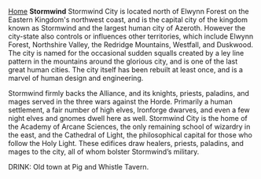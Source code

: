 [Home](../index.md)
**Stormwind**
Stormwind City is located north of Elwynn Forest on the Eastern Kingdom's northwest coast, and is the capital city of the kingdom known as Stormwind and the largest human city of Azeroth. However the city-state also controls or influences other territories, which include Elwynn Forest, Northshire Valley, the Redridge Mountains, Westfall, and Duskwood. The city is named for the occasional sudden squalls created by a ley line pattern in the mountains around the glorious city, and is one of the last great human cities. The city itself has been rebuilt at least once, and is a marvel of human design and engineering.

Stormwind firmly backs the Alliance, and its knights, priests, paladins, and mages served in the three wars against the Horde. Primarily a human settlement, a fair number of high elves, Ironforge dwarves, and even a few night elves and gnomes dwell here as well. Stormwind City is the home of the Academy of Arcane Sciences, the only remaining school of wizardry in the east, and the Cathedral of Light, the philosophical capital for those who follow the Holy Light. These edifices draw healers, priests, paladins, and mages to the city, all of whom bolster Stormwind’s military.

DRINK: Old town at Pig and Whistle Tavern.